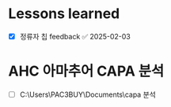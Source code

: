 # Lessons learned
- [x] 정류자 칩 feedback ✅ 2025-02-03


# AHC 아마추어 CAPA 분석
- [ ] C:\Users\PAC3BUY\Documents\capa 분석
